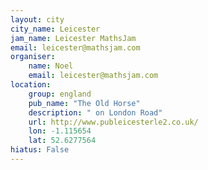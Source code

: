 ```yaml
---
layout: city                                           
city_name: Leicester                                                               
jam_name: Leicester MathsJam
email: leicester@mathsjam.com
organiser:
    name: Noel
    email: leicester@mathsjam.com
location:
    group: england
    pub_name: "The Old Horse"
    description: " on London Road"
    url: http://www.publeicesterle2.co.uk/
    lon: -1.115654
    lat: 52.6277564
hiatus: False
---
```


